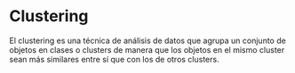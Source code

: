 # Clustering
El clustering es una técnica de análisis  de datos que agrupa un conjunto de  objetos en clases o clusters de manera  que los objetos en el mismo cluster sean  más similares entre sí que con los de  otros clusters. 
